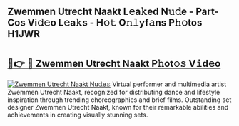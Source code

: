 ## Zwemmen Utrecht Naakt L𝚎a𝚔ed N𝚞𝚍e - Part-Cos Vi𝚍𝚎o L𝚎a𝚔s - H𝚘𝚝 O𝚗𝚕yf𝚊ns P𝚑𝚘tos H1JWR

# <h2><a href="http://kf2u76c.oniu.top/?m=Zwemmen+Utrecht+Naakt">🔗👉 🔴 Zwemmen Utrecht Naakt P𝚑ot𝚘𝚜 V𝚒d𝚎o</a></h2>

[![Zwemmen Utrecht Naakt Nu𝚍e𝚜](https://i.imgur.com/0qMVB7G.gif)](http://kf2u76c.oniu.top/?m=Zwemmen+Utrecht+Naakt)
Virtual performer and multimedia artist Zwemmen Utrecht Naakt, recognized for distributing dance and lifestyle inspiration through trending choreographies and brief films. Outstanding set designer Zwemmen Utrecht Naakt, known for their remarkable abilities and achievements in creating visually stunning sets.  
